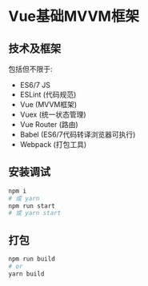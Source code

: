 # Vue基础MVVM框架

## 技术及框架

包括但不限于:

- ES6/7  JS
- ESLint (代码规范)
- Vue (MVVM框架)
- Vuex (统一状态管理)
- Vue Router (路由)
- Babel (ES6/7代码转译浏览器可执行)
- Webpack (打包工具)

## 安装调试

```bash
npm i
# 或 yarn
npm run start
# 或 yarn start
```
## 打包

```bash
npm run build
# or
yarn build
```
